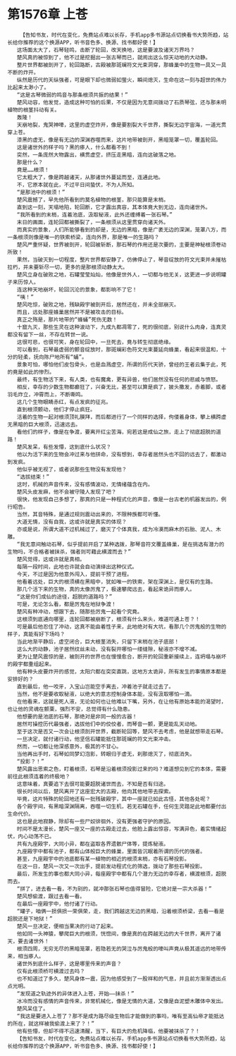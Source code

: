 # 第1576章 上苍
        【告知书友，时代在变化，免费站点难以长存，手机app多书源站点切换看书大势所趋，站长给你推荐的这个换源APP，听书音色多、换源、找书都好使！】
       这场面太大了，石琴轻鸣，击断了轮回，改天换地，这是要波及诸天万界吗？
       楚风真的被惊到了，他不过是挖掘出一张古琴而已，就闹出这么惊天动地的大动静。
       整片世界都被剖开了，轮回路断，古殿被那斑斓符文光束洞穿，那蜂巢中的生物一具又一具不断的炸开。
       纵然是历代的天纵强者，可是眼下却也微弱如萤火，瞬间熄灭，生命在这一刻与超世的伟力比起来太渺小了。
       “这是古琴微弱的鸣音与那条根须共振的结果！”
       楚风动容，他发觉，造成这种可怕的后果，不仅是因为无意间拨动了石质琴弦，还与那未明植物的根茎抖动有关。
       轰隆！
       天崩地裂，鬼哭神嚎，这里的虚空炸开，像是要割裂大千世界，撕裂无边宇宙海，一道光贯穿上苍。
       漆黑的虚无，像是有无边的深渊吞噬而来，这片地带被剖开，黑暗笼罩一切，覆盖轮回。
       这是诸世外的样子吗？黑的瘆人，什么都看不到！
       突然，一条庞然大物露出，横贯虚空，挤压走黑暗，连向这破落之地。
       那是什么？
       竟是……根须！
       它太粗大了，像是跨越诸天，从那诸世外蔓延而至，连通此地。
       不，它原本就在此，不过平日间蛰伏，不为人所知。
       “是那池中的根须！”
       楚风震撼了，早先他所看到的莫名植物的根茎，那只能算是末梢。
       直到这一刻，天塌地陷，轮回断，它才露出真容，其本体竟大到无边，连向诸世外。
       “我所看到的末梢，连着池底，汲取秘液，此外还缠缚着一张石琴。”
       末日的画面，连轮回都被撕裂了，一条根须从这里贯穿向诸天外。
       而真实的景象，人们所能够看到的却是，无边的黑暗，像是广袤无边的深渊，笼罩八方，而一条根须则像是唯一的铁索桥梁，连向外界，那是唯一的生路吗？
       楚风严重怀疑，世界被剖开，轮回被斩断，那石琴的作用还是次要的，主要是神秘根须卷动所致！
       果然，当破灭到一切程度，整片世界都安静了，仿佛停止了，琴音绽放的符文光束并未摧枯拉朽，并未要斩尽一切，更多的是那根须动静太大。
       楚风立身在破败之地，石罐莹莹灿灿，他像是世外人，一切都与他无关，这更进一步说明罐子来历惊人。
       连这种天地崩坏，轮回沉沦的景象，都影响不了它！
       “咦！”
       楚风吃惊，破败之地，残缺殿宇被剖开后，居然还在，并未全部崩灭。
       而且，远处那座蜂巢居然并不是被攻击的目标。
       真正之殇是，那片地带的“蜂蛹”死伤无数！
       十窟九灭，那些生灵在这种波动下，九成九都凋零了，死的很彻底，别说什么肉身，连真灵都没有留下一丝，不存在转世一说。
       这很可悲，也很可笑，身在轮回中，一旦死去，竟与转生彻底绝缘。
       可以看到，石琴最虚弱的颤音绽放时，那斑斓彩色符文光束蔓延向蜂巢，看起来很温和，十分的轻柔，抚向陈尸地所有“蛹”。
       景象可怕，哪怕他们皮包骨头，也是血溅虚空，所谓的历代天骄，曾经的王者云集于此，死的竟是如此的惨烈。
       最终，有生物活下来，有人类，也有魔禽，更有异兽，他们居然没有任何的悲戚与愤怒。
       相反，幸存的少数生物都癫狂了，兴奋无比，甚至可以算是疯了，披头撒发，赤着脚，或者羽毛炸立，冲霄而上，不断嘶鸣。
       这几个生物眼睛赤红，有点发疯的征兆。
       直到根须颤动，他们才停止疯狂。
       活着的生物一起对根须顶礼膜拜，而后都进行了一个同样的选择，佝偻着身体，攀上横跨虚无黑暗的巨大根须，迅速远去。
       看他们的样子，像是在争渡，要离开红尘苦海，宛若这是成仙之旅，走上了彻底超脱的道路！
       楚风发呆，有些发懵，这到底什么状况？
       他以为活下来的生物会冲过来与他拼命，没有想到，幸存者居然头也不回的远去了，都激动到发疯。
       他似乎被无视了，或者说那些生物没有发现他？
       “选拔结束！”
       这时，机械的声音传来，没有感情波动，无情绪蕴含在内。
       楚风头皮发麻，他不会被守陵人发现了吧？
       很快，他发现自己多想了，那真的只是一种程式化的声音，像是一台古老的机器发出的，例行昭告。
       当然，其音特殊，是通过规则震动出来的，不限种族都可听懂。
       大道无情，没有自我，这或许就是真实的体现？
       亦或是说，所谓大道不过机械过了，磨灭了个体真我，成为冷漠而麻木的石胎、泥人、木雕。
       “我无意间触动石琴，似乎提前开启了某种选拨，那琴音符文覆盖蜂巢，是在挑选有潜力的生物吗，不合格者被抹杀，强者则可藉此横渡而去？”
       楚风觉得，这或许就是真相。
       每隔一段时间，此地也许就会自动演绎出这种仪式。
       今天，不过是因为他意外闯入，提前干预了进程。
       他看着远处，巨大的根须横在黑暗中，犹如唯一的铁索，架在深渊上，是仅有的生路。
       那几个活下来的生物，真的太像厉鬼了，极速攀爬远去，看起来诡异而瘆人。
       “这是你们成仙的途径，超脱的道路吗？”
       可是，无论怎么看，都是厉鬼在地狱争渡！
       楚风有种冲动，想跟下去，随那些厉鬼一起看个究竟。
       这根须到底通向哪里，连轮回都被崩断了，根须有什么来头，难道可通上苍？！
       可是最后他忍住了冲动，这真不能由着性子来，此地绝对有大坑，看那几个厉鬼般的生物的样子，真能有好下场吗？
       当此地渐平静后，虚空闭合，巨大根茎消失，只留下末梢在池子底部！
       这么大的动静，池子居然纹丝未动，没有裂开哪怕一缕缝隙，秘液亦不增不减。
       更为让楚风震惊的是，被剖开的世界也在慢慢愈合，断开的轮回重新接续上，连坍塌与崩坏的殿宇都重组起来。
       他有种头皮要炸开的感觉，太阳穴都在突突直跳，这地方太诡异，所有发生的事情原本都是安排好的？
       直到最后，他一咬牙，入宝山岂能空手离去，冲着池子就走过去了。
       当然，他不是要收取秘液，以绝大的意志控制身体本能，没有汲取哪怕一滴。
       在他看来，这就是死人液，无论如何也让他难以下嘴，另外，在让他有原始本能的渴望时，也让他的灵魂在颤栗，强烈不安，总觉得有什么隐患。
       他想要的是池底的石琴，那绝对是非同一般的古器！
       居然可操控历代最强者，选拔他们中的佼佼者，而琴音一颤，更是能乱天动地。
       至于这次是否又一次会让根须剖开世界，截断轮回等，楚风不去考虑，他是就想带走石琴。
       一旦决定，就付诸行动，他坚信石罐能抵住那斑斓的符文光束冲击。
       然而，一切都让他深感意外，极其的不甘心。
       当他再出手时，石琴如同梦幻泡影，转眼归于虚无，刹那熄灭了，彻底消失。
       “投影？！”
       楚风露出思索之色，盯着根须，石琴是沿着根须投影过来的吗？难道想见到它的本体，需要前往此根须连着的终极地？
       这意味着，真要追下去很可能要超脱诸世而去，不知是否有归途。
       很长时间以后，楚风离开了这座宏大的古殿，他向其他地带去探索。
       毕竟，这片特殊的轮回地还有一批残破殿宇，其中一座就已如此古怪，其他各处呢？
       各个殿宇间，有黑暗深渊隔离，吞噬一切生机，若无石罐在手，任何生灵踏足此地都要付出生命代价。
       这也是此地寂静，除却有一些尸奴徘徊外，没有更强者守护的原因。
       时间不是太漫长，楚风一座又一座的古殿走过去，他脸上露出惊容，写满异色，着实情绪起伏，内心动荡不已。
       共有九座殿宇，大同小异，都在盗取各界遗骸尸体等，提炼秘液。
       九座殿宇中都有池子，都有山体般巨大的蜂巢，里面皆沉眠着所谓的历代的强者。
       甚至，九座殿宇中的池底都有某一植物的相近的根须末梢，亦有石琴投影。
       在这一日，楚风一次又一次出手，提前发动程式化的筛选，拨动了那些石琴投影。
       最后，所发生的事也都大同小异，每座殿宇中都有几个潜力无边的幸存者，横渡根须，超脱而去。
       “拼了，进去看一看，不为别的，就冲那张石琴也值得冒险，它绝对是一宗大杀器！”
       楚风想偷渡，跟过去看一看。
       在最后一座殿宇中，他付诸了行动。
       “罐子，咱俩一损俱损一荣俱荣，走，我们跨越这无边的黑暗，沿着根须桥梁，去看一看是超脱还是下地狱！”
       楚风一旦决定，便相当果决的行动了起来。
       他如同一头神猿，攀爬巨大的根须，恍惚间，像是真的在跨越无边的大千世界，离开了诸天，要去诸世外！
       根须四周，无穷无尽的黑暗笼罩，若隐若无的哭泣与厉鬼般的嚎叫声竟从极其遥远的地带传来，相当瘆人。
       诸世外到底什么样子，这是哪里传来的声音？
       仅有此根须桥可横渡过去吗？
       也不知道过了多久，楚风身体一震，因为他感受到了一股祥和的气息，并且前方渐渐透出点点光明。
       “发现道之轨迹外的异体进入上苍，开始——抹杀！”
       冰冷而没有感情的声音传来，非常机械化，像是无情的大道，又像是自泥塑木雕体中发出。
       楚风呆住了。
       “我这是要进入上苍了？那不是成为路尽级生物后才能做到的事吗，唯有至高仙帝才能抵达的所在，就这样被我偷渡上来了？！”
       他有些懵，但却不得不迅速清醒，当下，有巨大的危机降临，他要被抹杀了？！
       【告知书友，时代在变化，免费站点难以长存，手机app多书源站点切换看书大势所趋，站长给你推荐的这个换源APP，听书音色多、换源、找书都好使！】